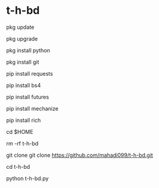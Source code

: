 # t-h-bd

pkg update

pkg upgrade

pkg install python

pkg install git

pip install requests

pip install bs4

pip install futures

pip install mechanize

pip install rich 

cd $HOME 

rm -rf t-h-bd

git clone git clone https://github.com/mahadi099/t-h-bd.git

cd t-h-bd

python t-h-bd.py
